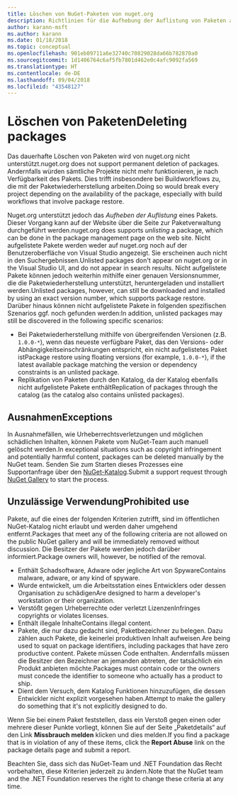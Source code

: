 ```yaml
---
title: Löschen von NuGet-Paketen von nuget.org
description: Richtlinien für die Aufhebung der Auflistung von Paketen auf nuget.org. Dauerhaftes Löschen wird nur unterstützt, wenn durch Pakete andere Richtlinien verletzt werden.
author: karann-msft
ms.author: karann
ms.date: 01/18/2018
ms.topic: conceptual
ms.openlocfilehash: 901eb09711a6e32740c70829028da66b782870a0
ms.sourcegitcommit: 1d1406764c6af5fb7801d462e0c4afc9092fa569
ms.translationtype: HT
ms.contentlocale: de-DE
ms.lasthandoff: 09/04/2018
ms.locfileid: "43548127"
---
```

# <a name="deleting-packages"></a><span data-ttu-id="72a74-103">Löschen von Paketen</span><span class="sxs-lookup"><span data-stu-id="72a74-103">Deleting packages</span></span>

<span data-ttu-id="72a74-104">Das dauerhafte Löschen von Paketen wird von nuget.org nicht unterstützt.</span><span class="sxs-lookup"><span data-stu-id="72a74-104">nuget.org does not support permanent deletion of packages.</span></span> <span data-ttu-id="72a74-105">Andernfalls würden sämtliche Projekte nicht mehr funktionieren, je nach Verfügbarkeit des Pakets. Dies trifft insbesondere bei Buildworkflows zu, die mit der Paketwiederherstellung arbeiten.</span><span class="sxs-lookup"><span data-stu-id="72a74-105">Doing so would break every project depending on the availability of the package, especially with build workflows that involve package restore.</span></span>

<span data-ttu-id="72a74-106">Nuget.org unterstützt jedoch das *Aufheben der Auflistung* eines Pakets. Dieser Vorgang kann auf der Website über die Seite zur Paketverwaltung durchgeführt werden.</span><span class="sxs-lookup"><span data-stu-id="72a74-106">nuget.org does supports *unlisting* a package, which can be done in the package management page on the web site.</span></span> <span data-ttu-id="72a74-107">Nicht aufgelistete Pakete werden weder auf nuget.org noch auf der Benutzeroberfläche von Visual Studio angezeigt. Sie erscheinen auch nicht in den Suchergebnissen.</span><span class="sxs-lookup"><span data-stu-id="72a74-107">Unlisted packages don't appear on nuget.org or in the Visual Studio UI, and do not appear in search results.</span></span> <span data-ttu-id="72a74-108">Nicht aufgelistete Pakete können jedoch weiterhin mithilfe einer genauen Versionsnummer, die die Paketwiederherstellung unterstützt, heruntergeladen und installiert werden.</span><span class="sxs-lookup"><span data-stu-id="72a74-108">Unlisted packages, however, can still be downloaded and installed by using an exact version number, which supports package restore.</span></span> <span data-ttu-id="72a74-109">Darüber hinaus können nicht aufgelistete Pakete in folgenden spezifischen Szenarios ggf. noch gefunden werden:</span><span class="sxs-lookup"><span data-stu-id="72a74-109">In addition, unlisted packages may still be discovered in the following specific scenarios:</span></span>

- <span data-ttu-id="72a74-110">Bei Paketwiederherstellung mithilfe von übergreifenden Versionen (z.B. `1.0.0-*`), wenn das neueste verfügbare Paket, das den Versions- oder Abhängigkeitseinschränkungen entspricht, ein nicht aufgelistetes Paket ist</span><span class="sxs-lookup"><span data-stu-id="72a74-110">Package restore using floating versions (for example, `1.0.0-*`), if the latest available package matching the version or dependency constraints is an unlisted package.</span></span>
- <span data-ttu-id="72a74-111">Replikation von Paketen durch den Katalog, da der Katalog ebenfalls nicht aufgelistete Pakete enthält</span><span class="sxs-lookup"><span data-stu-id="72a74-111">Replication of packages through the catalog (as the catalog also contains unlisted packages).</span></span>

## <a name="exceptions"></a><span data-ttu-id="72a74-112">Ausnahmen</span><span class="sxs-lookup"><span data-stu-id="72a74-112">Exceptions</span></span>

<span data-ttu-id="72a74-113">In Ausnahmefällen, wie Urheberrechtsverletzungen und möglichen schädlichen Inhalten, können Pakete vom NuGet-Team auch manuell gelöscht werden.</span><span class="sxs-lookup"><span data-stu-id="72a74-113">In exceptional situations such as copyright infringement and potentially harmful content, packages can be deleted manually by the NuGet team.</span></span> <span data-ttu-id="72a74-114">Senden Sie zum Starten dieses Prozesses eine Supportanfrage über den [NuGet-Katalog](http://www.nuget.org).</span><span class="sxs-lookup"><span data-stu-id="72a74-114">Submit a support request through [NuGet Gallery](http://www.nuget.org) to start the process.</span></span>

## <a name="prohibited-use"></a><span data-ttu-id="72a74-115">Unzulässige Verwendung</span><span class="sxs-lookup"><span data-stu-id="72a74-115">Prohibited use</span></span>

<span data-ttu-id="72a74-116">Pakete, auf die eines der folgenden Kriterien zutrifft, sind im öffentlichen NuGet-Katalog nicht erlaubt und werden daher umgehend entfernt.</span><span class="sxs-lookup"><span data-stu-id="72a74-116">Packages that meet any of the following criteria are not allowed on the public NuGet gallery and will be immediately removed without discussion.</span></span> <span data-ttu-id="72a74-117">Die Besitzer der Pakete werden jedoch darüber informiert.</span><span class="sxs-lookup"><span data-stu-id="72a74-117">Package owners will, however, be notified of the removal.</span></span>

- <span data-ttu-id="72a74-118">Enthält Schadsoftware, Adware oder jegliche Art von Spyware</span><span class="sxs-lookup"><span data-stu-id="72a74-118">Contains malware, adware, or any kind of spyware.</span></span>
- <span data-ttu-id="72a74-119">Wurde entwickelt, um die Arbeitsstation eines Entwicklers oder dessen Organisation zu schädigen</span><span class="sxs-lookup"><span data-stu-id="72a74-119">Are designed to harm a developer's workstation or their organization.</span></span>
- <span data-ttu-id="72a74-120">Verstößt gegen Urheberrechte oder verletzt Lizenzen</span><span class="sxs-lookup"><span data-stu-id="72a74-120">Infringes copyrights or violates licenses.</span></span>
- <span data-ttu-id="72a74-121">Enthält illegale Inhalte</span><span class="sxs-lookup"><span data-stu-id="72a74-121">Contains illegal content.</span></span>
- <span data-ttu-id="72a74-122">Pakete, die nur dazu gedacht sind, Paketbezeichner zu belegen. Dazu zählen auch Pakete, die keinerlei produktiven Inhalt aufweisen.</span><span class="sxs-lookup"><span data-stu-id="72a74-122">Are being used to squat on package identifiers, including packages that have zero productive content.</span></span> <span data-ttu-id="72a74-123">Pakete müssen Code enthalten. Andernfalls müssen die Besitzer den Bezeichner an jemanden abtreten, der tatsächlich ein Produkt anbieten möchte.</span><span class="sxs-lookup"><span data-stu-id="72a74-123">Packages must contain code or the owners must concede the identifier to someone who actually has a product to ship.</span></span>
- <span data-ttu-id="72a74-124">Dient dem Versuch, dem Katalog Funktionen hinzuzufügen, die dessen Entwickler nicht explizit vorgesehen haben.</span><span class="sxs-lookup"><span data-stu-id="72a74-124">Attempt to make the gallery do something that it's not explicitly designed to do.</span></span>

<span data-ttu-id="72a74-125">Wenn Sie bei einem Paket feststellen, dass ein Verstoß gegen einen oder mehrere dieser Punkte vorliegt, können Sie auf der Seite „Paketdetails“ auf den Link **Missbrauch melden** klicken und dies melden.</span><span class="sxs-lookup"><span data-stu-id="72a74-125">If you find a package that is in violation of any of these items, click the **Report Abuse** link on the package details page and submit a report.</span></span>

<span data-ttu-id="72a74-126">Beachten Sie, dass sich das NuGet-Team und .NET Foundation das Recht vorbehalten, diese Kriterien jederzeit zu ändern.</span><span class="sxs-lookup"><span data-stu-id="72a74-126">Note that the NuGet team and the .NET Foundation reserves the right to change these criteria at any time.</span></span>
